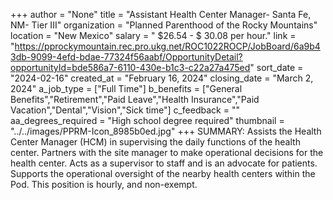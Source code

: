 +++
author = "None"
title = "Assistant Health Center Manager- Santa Fe, NM- Tier III"
organization = "Planned Parenthood of the Rocky Mountains"
location = "New Mexico"
salary = " $26.54 - $ 30.08 per hour."
link = "https://pprockymountain.rec.pro.ukg.net/ROC1022ROCP/JobBoard/6a9b43db-9099-4efd-bdae-77324f56aabf/OpportunityDetail?opportunityId=bde586a7-6110-430e-b1c3-c22a27a475ed"
sort_date = "2024-02-16"
created_at = "February 16, 2024"
closing_date = "March 2, 2024"
a_job_type = ["Full Time"]
b_benefits = ["General Benefits","Retirement","Paid Leave","Health Insurance","Paid Vacation","Dental","Vision","Sick time"]
c_feedback = ""
aa_degrees_required = "High school degree required"
thumbnail = "../../images/PPRM-Icon_8985b0ed.jpg"
+++
SUMMARY: Assists the Health Center Manager (HCM) in supervising the daily functions of the health center. Partners with the site manager to make operational decisions for the health center.  Acts as a supervisor to staff and is an advocate for patients.  Supports the operational oversight of the nearby health centers within the Pod. This position is hourly, and non-exempt.